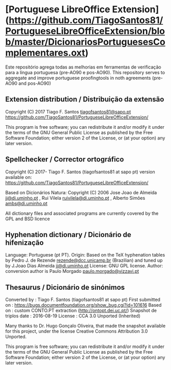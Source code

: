 # [Portuguese LibreOffice Extension] (https://github.com/TiagoSantos81/PortugueseLibreOfficeExtension/blob/master/DicionariosPortuguesesComplementares.oxt)

Este repositório agrega todas as melhorias em ferramentas de verificação para a língua portuguesa (pre-AO90 e pos-AO90).
This repository serves to aggregate and improve portuguese proofingtools in noth agreements (pre-AO90 and pos-AO90)

Extension distribution / Distribuição da extensão
-------------------------------------------------

Copyright (C) 2017 Tiago F. Santos <tiagofsantos81@sapo.pt>
  https://github.com/TiagoSantos81/PortugueseLibreOfficeExtension/

This program is free software; you can redistribute it and/or modify
it under the terms of the GNU General Public License as published by
the Free Software Foundation; either version 2 of the License, or
(at your option) any later version.


Spellchecker / Corrector ortográfico
------------------------------------

Copyright (C) 2017-  Tiago F. Santos (tiagofsantos81 at sapo pt)
  version available on: https://github.com/TiagoSantos81/PortugueseLibreOfficeExtension/

Based on Dicionários Natura:
Copyright (C) 2006  Jose Joao de Almeida <jj@di.uminho.pt> , 
	Rui Vilela <ruivilela@di.uminho.pt> ,
	Alberto Simões <ambs@di.uminho.pt>

All dictionary files and associated programs are currently covered
by the GPL and BSD licence


Hyphenation dictionary / Dicionário de hifenização
--------------------------------------------------

Language: Portuguese (pt PT).
Origin:   Based on the TeX hyphenation tables by Pedro J. de Rezende <rezende@dcc.unicamp.br> (Brazilian) and tuned up by J.Joao Dias Almeida <jj@di.uminho.pt>
License:  GNU GPL license.
Author:   conversion author is Paulo Morgado <paulo.morgado@vizzavi.pt>


Thesaurus / Dicionário de sinónimos
-----------------------------------

Converted by             : Tiago F. Santos (tiagofsantos81 at sapo pt)
First submitted on       : https://bugs.documentfoundation.org/show_bug.cgi?id=101616
Based on                 : custom CONTO.PT extraction (http://ontopt.dei.uc.pt/)
Snapshot de triplos date : 2016-08-19
License                  : CCA 3.0 Unported (Inherited)

Many thanks to Dr. Hugo Gonçalo Oliveira, that made the snapshot available for this project, under the license Creative Commons Attribution 3.0 Unported.

This program is free software; you can redistribute it and/or modify
it under the terms of the GNU General Public License as published by
the Free Software Foundation; either version 2 of the License, or
(at your option) any later version.
